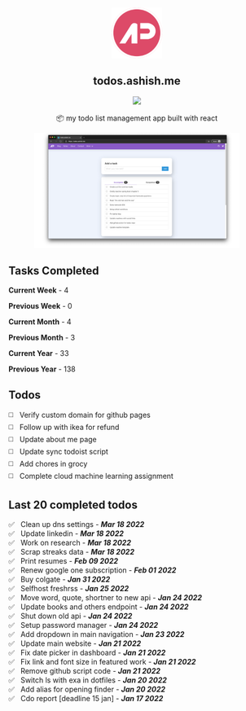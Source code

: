 <p align="center">
  <img src="https://raw.githubusercontent.com/ashishdotme/assets/master/logo.png" alt="drawing" width="100"/>
</p>

<h2 align="center">todos.ashish.me</h2>

<p align="center">
<a href="https://img.shields.io/github/last-commit/ashishdotme/todos.ashish.me?style=for-the-badge"><img src="https://img.shields.io/github/last-commit/ashishdotme/todos.ashish.me?style=for-the-badge"></a>
</p>

<p align="center">📦 my todo list management app built with react </p>

<div style='margin:0 auto;width:80%;'>
  <img src="./assets/todos.png" alt="drawing"/>
</div>

## Tasks Completed

<!-- week starts --><b>Current Week</b> - 4 
 <b>Previous Week</b> - 0<!-- week ends --><br>
<!-- month starts --><b>Current Month</b> - 4 
 <b>Previous Month</b> - 3<!-- month ends --><br>
<!-- year starts --><b>Current Year</b> - 33 
 <b>Previous Year</b> - 138<!-- year ends --><br>

## Todos

<!-- todos starts -->
◻️ &nbsp; Verify custom domain for github pages<br>◻️ &nbsp; Follow up with ikea for refund<br>◻️ &nbsp; Update about me page<br>◻️ &nbsp; Update sync todoist script<br>◻️ &nbsp; Add chores in grocy<br>◻️ &nbsp; Complete cloud machine learning assignment
<!-- todos ends -->

## Last 20 completed todos

<!-- completed starts -->
✅ &nbsp; Clean up dns settings - **_Mar 18 2022_**<br>✅ &nbsp; Update linkedin - **_Mar 18 2022_**<br>✅ &nbsp; Work on research - **_Mar 18 2022_**<br>✅ &nbsp; Scrap streaks data - **_Mar 18 2022_**<br>✅ &nbsp; Print resumes - **_Feb 09 2022_**<br>✅ &nbsp; Renew google one subscription - **_Feb 01 2022_**<br>✅ &nbsp; Buy colgate - **_Jan 31 2022_**<br>✅ &nbsp; Selfhost freshrss - **_Jan 25 2022_**<br>✅ &nbsp; Move word, quote, shortner to new api - **_Jan 24 2022_**<br>✅ &nbsp; Update books and others endpoint - **_Jan 24 2022_**<br>✅ &nbsp; Shut down old api - **_Jan 24 2022_**<br>✅ &nbsp; Setup password manager - **_Jan 24 2022_**<br>✅ &nbsp; Add dropdown in main navigation - **_Jan 23 2022_**<br>✅ &nbsp; Update main website - **_Jan 21 2022_**<br>✅ &nbsp; Fix date picker in dashboard - **_Jan 21 2022_**<br>✅ &nbsp; Fix link and font size in featured work - **_Jan 21 2022_**<br>✅ &nbsp; Remove github script code - **_Jan 21 2022_**<br>✅ &nbsp; Switch ls with exa in dotfiles - **_Jan 20 2022_**<br>✅ &nbsp; Add alias for opening finder - **_Jan 20 2022_**<br>✅ &nbsp; Cdo report [deadline 15 jan] - **_Jan 17 2022_**
<!-- completed ends -->
